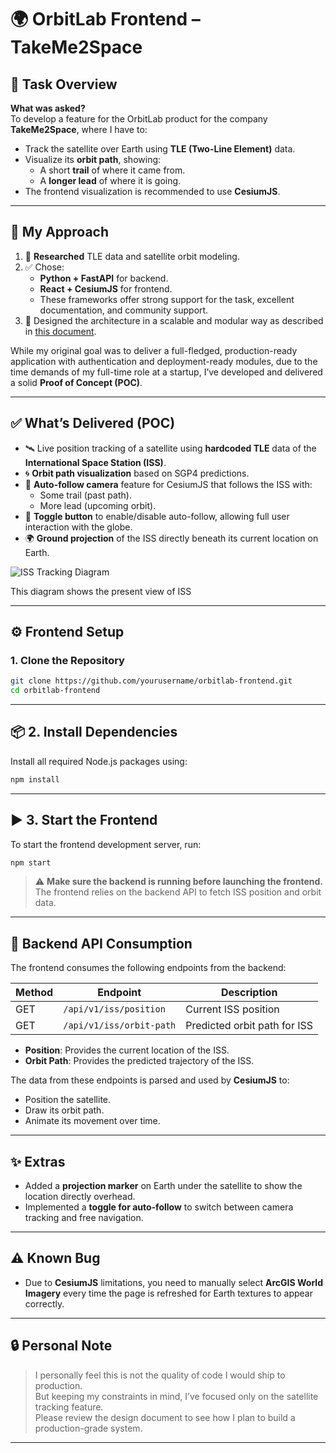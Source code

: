 # 🌍 OrbitLab Frontend – TakeMe2Space

## 📌 Task Overview

**What was asked?**  
To develop a feature for the OrbitLab product for the company **TakeMe2Space**, where I have to:

- Track the satellite over Earth using **TLE (Two-Line Element)** data.
- Visualize its **orbit path**, showing:
  - A short **trail** of where it came from.
  - A **longer lead** of where it is going.
- The frontend visualization is recommended to use **CesiumJS**.

---

## 🚀 My Approach

1. 🧠 **Researched** TLE data and satellite orbit modeling.
2. ✅ Chose:
   - **Python + FastAPI** for backend.
   - **React + CesiumJS** for frontend.
   - These frameworks offer strong support for the task, excellent documentation, and community support.
3. 📐 Designed the architecture in a scalable and modular way as described in [this document](https://docs.google.com/document/d/1IU-s6D4fX8JoIWhrB3zhZDwFhBwz2Lt2qthRdsl9h9w/edit?usp=sharing).

While my original goal was to deliver a full-fledged, production-ready application with authentication and deployment-ready modules, due to the time demands of my full-time role at a startup, I’ve developed and delivered a solid **Proof of Concept (POC)**.

---

## ✅ What’s Delivered (POC)

- 🛰️ Live position tracking of a satellite using **hardcoded TLE** data of the **International Space Station (ISS)**.
- 🌀 **Orbit path visualization** based on SGP4 predictions.
- 🎥 **Auto-follow camera** feature for CesiumJS that follows the ISS with:
  - Some trail (past path).
  - More lead (upcoming orbit).
- 🔄 **Toggle button** to enable/disable auto-follow, allowing full user interaction with the globe.
- 🌍 **Ground projection** of the ISS directly beneath its current location on Earth.

![ISS Tracking Diagram](https://drive.google.com/uc?export=view&id=1B-r9NQRMzNQMVhEDaWy5N7KPzjXChVHW)

This diagram shows the present view of ISS

---

## ⚙️ Frontend Setup

### 1. Clone the Repository

```bash
git clone https://github.com/yourusername/orbitlab-frontend.git
cd orbitlab-frontend
```
---
## 📦 2. Install Dependencies

Install all required Node.js packages using:
```bash
npm install
```
---
## ▶️ 3. Start the Frontend

To start the frontend development server, run:
```bash
npm start
```

> ⚠️ **Make sure the backend is running before launching the frontend.**  
> The frontend relies on the backend API to fetch ISS position and orbit data.

---

## 🔗 Backend API Consumption

The frontend consumes the following endpoints from the backend:

| Method | Endpoint                      | Description                               |
|--------|-------------------------------|-------------------------------------------|
| GET    | `/api/v1/iss/position`        | Current ISS position                      |
| GET    | `/api/v1/iss/orbit-path`      | Predicted orbit path for ISS              |

- **Position**: Provides the current location of the ISS.
- **Orbit Path**: Provides the predicted trajectory of the ISS.

The data from these endpoints is parsed and used by **CesiumJS** to:

- Position the satellite.
- Draw its orbit path.
- Animate its movement over time.

---

## ✨ Extras

- Added a **projection marker** on Earth under the satellite to show the location directly overhead.
- Implemented a **toggle for auto-follow** to switch between camera tracking and free navigation.

---

## ⚠️ Known Bug

- Due to **CesiumJS** limitations, you need to manually select **ArcGIS World Imagery** every time the page is refreshed for Earth textures to appear correctly.

---

## 🔒 Personal Note

> I personally feel this is not the quality of code I would ship to production.  
> But keeping my constraints in mind, I’ve focused only on the satellite tracking feature.  
> Please review the design document to see how I plan to build a production-grade system.

---
